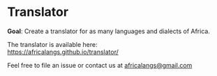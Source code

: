 # Translator

**Goal**: Create a translator for as many languages and dialects of Africa.  

The translator is available here:  
https://africalangs.github.io/translator/  

Feel free to file an issue or contact us at africalangs@gmail.com
